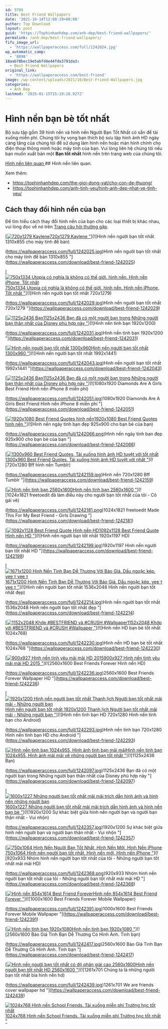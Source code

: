 ```yaml
---
id: 9786
title: Best Friend Wallpapers
date: '2021-10-14T12:00:19+00:00'
author: Top Download
layout: post
guid: 'https://Tophinhanhdep.com/anh-dep/best-friend-wallpapers/'
permalink: /anh-dep/best-friend-wallpapers/
fifu_image_url:
  - 'https://wallpaperaccess.com/full/1242024.jpg'
wp_automatic_camp:
  - '8098'
18aab78bec19e5abfd4e44fda3791da3:
  - Best Friend Wallpapers
original_link:
  - 'https://wallpaperaccess.com/best-friend'
image: /wp-content/uploads/2021/10/Best-Friend-Wallpapers.jpg
categories:
  - Ảnh Đẹp
lastmod: '2025-01-15T15:19:28.927Z'
---
```

# Hình nền bạn bè tốt nhất

Bộ sưu tập gồm 39 hình nền và hình nền Người Bạn Tốt Nhất có sẵn để tải xuống miễn phí. Chúng tôi hy vọng bạn thích bộ sưu tập hình ảnh HD ngày càng tăng của chúng tôi để sử dụng làm hình nền hoặc màn hình chính cho điện thoại thông minh hoặc máy tính của bạn. Vui lòng liên hệ chúng tôi nếu bạn muốn xuất bản một **Bạn tốt nhất** hình nền trên trang web của chúng tôi.

[Hình nền liên quan ](#related) ## Hình nền liên quan.

   
 Xem thêm:

   
- <https://tophinhanhdep.com/the-gioi-dong-vat/cho-con-de-thuong/>
- <https://tophinhanhdep.com/anh-tinh-yeu/hinh-anh-dep-nhat-ve-tinh-yeu/>

## Cách thay đổi hình nền của bạn

Để tìm hiểu cách thay đổi hình nền của bạn cho các loại thiết bị khác nhau, vui lòng đọc về nó trên [Trang câu hỏi thường gặp](https://tophinhanhdep.com/faq/).

  
[[![720x1279 Kaylene](https://wallpaperaccess.com/full/1242024.jpg)720x1279 Kaylene "](https://wallpaperaccess.com/download/best-friend-1242024)](![Hình nền người bạn tốt nhất 1310x855 cho máy tính để bàn)

(https://wallpaperaccess.com/full/1242025.jpg)Hình nền người bạn tốt nhất cho máy tính để bàn 1310x855 "](https://wallpaperaccess.com/download/best-friend-1242025)

[[![750x1334 Utopia có nghĩa là không có thế giới.  hình nền.  Hình nền iPhone, Tốt nhất](https://wallpaperaccess.com/full/979339.jpg)750x1334 Utopia có nghĩa là không có thế giới. hình nền. Hình nền iPhone, Tốt nhất "](https://wallpaperaccess.com/download/best-friend-979339)](![Hình nền người bạn tốt nhất 720x1279)

(https://wallpaperaccess.com/full/1242029.jpg)Hình nền người bạn tốt nhất 720x1279 "](https://wallpaperaccess.com/download/best-friend-1242029)

[[![1125x2436 Bạn](https://wallpaperaccess.com/full/856232.jpg)1125x2436 Bạn đã có một người bạn trong Những người bạn thân nhất của Disney phù hợp này "](https://wallpaperaccess.com/download/best-friend-856232)](![Hình nền tình bạn 1920x1200)

(https://wallpaperaccess.com/full/1242031.jpg)Hình nền tình bạn 1920x1200 "](https://wallpaperaccess.com/download/best-friend-1242031)

[[![Hình nền người bạn tốt nhất 1300x960](https://wallpaperaccess.com/full/1242033.jpg)Hình nền người bạn tốt nhất 1300x960 "](https://wallpaperaccess.com/download/best-friend-1242033)](![Hình nền người bạn tốt nhất 1992x1441)

(https://wallpaperaccess.com/full/1242043.jpg)Hình nền người bạn tốt nhất 1992x1441 "](https://wallpaperaccess.com/download/best-friend-1242043)

[[![1125x2436 Bạn](https://wallpaperaccess.com/full/1242053.jpg)1125x2436 Bạn đã có một người bạn trong Những người bạn thân nhất của Disney phù hợp này "](https://wallpaperaccess.com/download/best-friend-1242053)](![1080x1920 Diamonds Are A Girls Best Friend Hình nền iPhone 8 miễn phí)

(https://wallpaperaccess.com/full/1242051.jpg)1080x1920 Diamonds Are A Girls Best Friend Hình nền iPhone 8 miễn phí "](https://wallpaperaccess.com/download/best-friend-1242051)

[[![1920x1080 Best Friend Quotes hình nền](https://wallpaperaccess.com/full/1242065.jpg)1920x1080 Best Friend Quotes hình nền "](https://wallpaperaccess.com/download/best-friend-1242065)](![Hình nền ngày tình bạn đẹp 925x900 cho bạn bè của bạn)

(https://wallpaperaccess.com/full/1242066.png)Hình nền ngày tình bạn đẹp 925x900 cho bạn bè của bạn "](https://wallpaperaccess.com/download/best-friend-1242066)

[[![1300x960 Best Friend Quotes, Tải xuống hình ảnh HD tuyệt vời tốt nhất](https://wallpaperaccess.com/full/1242153.jpg)1300x960 Best Friend Quotes, Tải xuống hình ảnh HD tuyệt vời nhất "](https://wallpaperaccess.com/download/best-friend-1242153)](![720x1280 Bff hình nền Tumblr)

(https://wallpaperaccess.com/full/1242159.jpg)Hình nền 720x1280 Bff Tumblr "](https://wallpaperaccess.com/download/best-friend-1242159)

[[![Hình nền tình bạn 2560x1600](https://wallpaperaccess.com/full/1242161.jpg)Hình nền tình bạn 2560x1600 "](https://wallpaperaccess.com/download/best-friend-1242161)](![1024x1821 freetoedit đã làm điều này cho người bạn tốt nhất của tôi - Cô gái vẽ)

(https://wallpaperaccess.com/full/1242181.png)1024x1821 freetoedit Made This For My Best Friend - Girls Drawing "](https://wallpaperaccess.com/download/best-friend-1242181)

[[![1092x1128 Best Friend Quote Hình nền HD](https://wallpaperaccess.com/full/1242137.jpg)1092x1128 Best Friend Quote Hình nền HD "](https://wallpaperaccess.com/download/best-friend-1242137)](![Hình nền người bạn tốt nhất 1920x1197 HD)

(https://wallpaperaccess.com/full/1242199.jpg)1920x1197 Hình nền người bạn tốt nhất HD "](https://wallpaperaccess.com/download/best-friend-1242199)

[[![1671x1200 Hình Nền Tình Bạn Dễ Thương Với Báo Giá.  Dấu ngoặc kép.  yee т yee т](https://wallpaperaccess.com/full/890215.jpg)1671x1200 Hình Nền Tình Bạn Dễ Thương Với Báo Giá. Dấu ngoặc kép. yee т yee т "](https://wallpaperaccess.com/download/best-friend-890215)](![Hình nền người bạn tốt nhất 1536x2048 Hình nền người bạn tốt nhất đẹp)

(https://wallpaperaccess.com/full/1242214.jpg)Hình nền người bạn tốt nhất 1536x2048 Hình nền người bạn tốt nhất đẹp "](https://wallpaperaccess.com/download/best-friend-1242214)

[[![1152x2048 Khớp #BESTFRIEND và #CRUSH #Wallpaper](https://wallpaperaccess.com/full/1242224.jpg)1152x2048 Khớp với #BESTFRIEND và #CRUSH #Wallpaper "](https://wallpaperaccess.com/download/best-friend-1242224)](![Hình nền HD bạn bè tốt nhất 1024x768)

(https://wallpaperaccess.com/full/1242230.jpg)Hình nền HD bạn bè tốt nhất 1024x768 "](https://wallpaperaccess.com/download/best-friend-1242230)

[[![900x927 Hình nền tình yêu mãi mãi HD 2015](https://wallpaperaccess.com/full/1242231.jpg)900x927 Hình nền tình yêu mãi mãi HD 2015 "](https://wallpaperaccess.com/download/best-friend-1242231)](![2560x1600 Best Friends Forever Hình nền HD)

(https://wallpaperaccess.com/full/1242236.jpg)2560x1600 Best Friends Forever Wallpaper HD "](https://wallpaperaccess.com/download/best-friend-1242236)

[[![1920x1200 Hình nền người bạn tốt nhất Thanh lịch Người bạn tốt nhất mãi mãi - Những người bạn](https://wallpaperaccess.com/full/1242263.jpg)Hình nền người bạn tốt nhất 1920x1200 Thanh lịch Người bạn tốt nhất mãi mãi - Những người bạn "](https://wallpaperaccess.com/download/best-friend-1242263)](![Hình nền tình bạn HD 720x1280 Hình nền tình bạn cho Android)

(https://wallpaperaccess.com/full/1242293.jpg)Hình nền tình bạn 720x1280 Hình nền tình bạn HD cho Android "](https://wallpaperaccess.com/download/best-friend-1242293)

[[![Hình nền tình bạn 1024x955, Hình ảnh tình bạn mãi mãi](https://wallpaperaccess.com/full/1242312.jpg)Hình nền tình bạn 1024x955, Hình ảnh mãi mãi về những người bạn tốt nhất "](https://wallpaperaccess.com/download/best-friend-1242312)](![1125x2436 Bạn)

(https://wallpaperaccess.com/full/1242097.jpg)1125x2436 Bạn đã có một người bạn trong Những người bạn thân nhất của Disney phù hợp này "](https://wallpaperaccess.com/download/best-friend-1242097)

[[![1600x1227 Những người bạn tốt nhất mãi mãi trích dẫn hình ảnh và hình nền những người bạn](https://wallpaperaccess.com/full/1242344.jpg)1600x1227 Những người bạn tốt nhất mãi mãi trích dẫn hình ảnh và hình nền bạn bè "](https://wallpaperaccess.com/download/best-friend-1242344)](![1920x1200 Sự khác biệt giữa hình nền người bạn và người bạn thân nhất - Vui nhộn)

(https://wallpaperaccess.com/full/1242357.jpg)1920x1200 Sự khác biệt giữa hình nền người bạn và người bạn thân nhất - Vui nhộn "](https://wallpaperaccess.com/download/best-friend-1242357)

[[![750x1064 Hình Nền Người Bạn Tốt Nhất, Hình Nền Mới, Hình Nền iPhone](https://wallpaperaccess.com/full/1242229.jpg)750x1064 Hình nền người bạn tốt nhất, Hình nền mới, Hình nền iPhone "](https://wallpaperaccess.com/download/best-friend-1242229)](![920x933 Nhóm hình nền người bạn tốt nhất của tôi - Những người bạn tốt nhất mãi mãi HD)

(https://wallpaperaccess.com/full/1242368.png)920x933 Nhóm hình nền người bạn tốt nhất của tôi - Những người bạn tốt nhất mãi mãi HD "](https://wallpaperaccess.com/download/best-friend-1242368)

[[![Hình nền 854x1614 Best Friend Forever](https://wallpaperaccess.com/full/1242140.jpg)Hình nền 854x1614 Best Friend Forever "](https://wallpaperaccess.com/download/best-friend-1242140)](![1000x1600 Best Friends Forever Mobile Wallpaper)

(https://wallpaperaccess.com/full/1242391.jpg)1000x1600 Best Friends Forever Mobile Wallpaper "](https://wallpaperaccess.com/download/best-friend-1242391)

[[![Hình nền tình bạn 1920x1080](https://wallpaperaccess.com/full/1242402.jpg)Hình nền tình bạn 1920x1080 "](https://wallpaperaccess.com/download/best-friend-1242402)](![2560x1600 Báo Giá Tình Bạn Dễ Thương Có Hình Ảnh.  Tình bạn)

(https://wallpaperaccess.com/full/1242417.jpg)2560x1600 Báo Giá Tình Bạn Dễ Thương Có Hình Ảnh. Tình bạn "](https://wallpaperaccess.com/download/best-friend-1242417)

[[![Hình nền người bạn tốt nhất có độ phân giải cao 2560x1600](https://wallpaperaccess.com/full/782190.jpg)Hình nền người bạn tốt nhất HD 2560x1600 "](https://wallpaperaccess.com/download/best-friend-782190)](![1261x701 Chúng ta là những người bạn tốt nhất bìa hình nền hd)

(https://wallpaperaccess.com/full/1242439.jpg)1261x701 We are friends cover wallpaper hd "](https://wallpaperaccess.com/download/best-friend-1242439)

[![1024x768 Hình nền School Friends.  Tải xuống miễn phí Trường học tốt nhất](https://wallpaperaccess.com/full/1242450.jpg)1024x768 Hình nền School Friends. Tải xuống miễn phí Trường học tốt nhất "](https://wallpaperaccess.com/download/best-friend-1242450)
